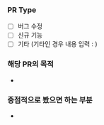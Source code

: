 ### PR Type

- [ ] 버그 수정
- [ ] 신규 기능
- [ ] 기타 (기타인 경우 내용 입력 : )

### 해당 PR의 목적

-

### 중점적으로 봤으면 하는 부분

-
